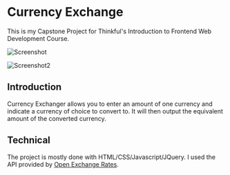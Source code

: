 # Currency Exchange

This is my Capstone Project for Thinkful's Introduction to Frontend Web Development Course.

![Screenshot](https://cloud.githubusercontent.com/assets/4710122/21715912/1f395c82-d457-11e6-87ee-4d967698d329.png)

![Screenshot2](https://cloud.githubusercontent.com/assets/4710122/21715939/3ca3a764-d457-11e6-849d-f7cf8247f30a.png)

## Introduction

Currency Exchanger allows you to enter an amount of one currency and indicate a currency of choice to convert to. It will then output the equivalent amount of the converted currency.

## Technical

The project is mostly done with HTML/CSS/Javascript/JQuery. I used the API provided by [Open Exchange Rates](https://openexchangerates.org/).
